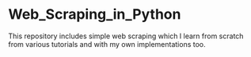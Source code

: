 # Web_Scraping_in_Python
This repository includes simple web scraping which I learn from scratch from various tutorials and with my own implementations too.
